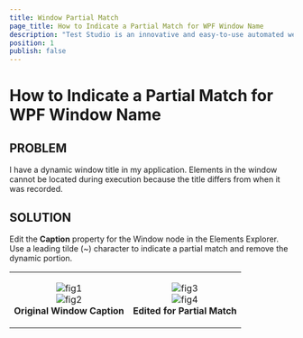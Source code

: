 ```yaml
---
title: Window Partial Match
page_title: How to Indicate a Partial Match for WPF Window Name
description: "Test Studio is an innovative and easy-to-use automated web, WPF and load testing solution. Test Studio tests support essential technologies like ASP.NET AJAX, Silverlight, PHP and MVC. HTML5, Testing framework, functional testing, performance testing, load testing, exploratory testing, manual testing."
position: 1
publish: false
---
```

# How to Indicate a Partial Match for WPF Window Name

## PROBLEM

I have a dynamic window title in my application. Elements in the window cannot be located during execution because the title differs from when it was recorded.

## SOLUTION

Edit the **Caption** property for the Window node in the Elements Explorer. Use a leading tilde (~) character to indicate a partial match and remove the dynamic portion.

<table id="no-table" style="border:none;">
<tr style="text-align: center; background-color: transparent; border:none;">
<td>

![fig1][1]<br>![fig2][2]<br>**Original Window Caption**</td>
<td>

![fig3][3]<br>![fig4][4]<br>**Edited for Partial Match**</td>
</tr>
</table>

[1]: /img/troubleshooting-guide/test-execution-problems-tg/silverlight-wpf-tg/window-partial-match/fig1.png
[2]: /img/troubleshooting-guide/test-execution-problems-tg/silverlight-wpf-tg/window-partial-match/fig2.png
[3]: /img/troubleshooting-guide/test-execution-problems-tg/silverlight-wpf-tg/window-partial-match/fig3.png
[4]: /img/troubleshooting-guide/test-execution-problems-tg/silverlight-wpf-tg/window-partial-match/fig4.png